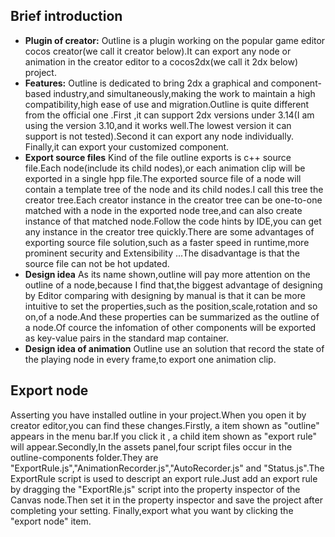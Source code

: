 Brief introduction
------------------
* **Plugin of creator:** Outline is a plugin working on the popular game editor cocos creator(we call it creator below).It can export any node or animation in the creator editor to a cocos2dx(we call it 2dx below) project.
* **Features:** Outline is dedicated to  bring 2dx a graphical and component-based industry,and simultaneously,making the work to maintain a high compatibility,high ease of use and migration.Outline is quite different from the official one .First ,it can support 2dx versions under 3.14(I am using the version 3.10,and it works well.The lowest version it can support is not tested).Second it can export any node individually. Finally,it can export your customized component.
* **Export source files** Kind of the file outline exports is c++ source file.Each node(include its child nodes),or each animation clip will be exported in a single hpp file.The exported source file of a node will contain a template tree of the node and its child nodes.I call this tree the creator tree.Each creator instance in the creator tree can be one-to-one matched with a node in the exported node tree,and can also create instance of that matched node.Follow the code hints by IDE,you can get any instance in the creator tree quickly.There are some advantages of exporting source file solution,such as a faster speed in runtime,more prominent security and Extensibility ...The disadvantage is that the source file can not be hot updated.
* **Design idea** As its name shown,outline will pay more attention on the outline of a node,because I find that,the biggest advantage of designing by Editor comparing  with designing by manual is that it can be more intuitive to set the properties,such as the position,scale,rotation and so on,of a node.And these properties can be summarized as the outline of a node.Of cource the infomation of other components will be exported as key-value pairs in the standard map container.
* **Design idea of animation** Outline use an solution that record the state of the playing node in every frame,to export one animation clip. 
 

Export node
-----------
Asserting you have installed outline in your project.When you open it by creator editor,you can find these changes.Firstly, a item shown as "outline" appears in the menu bar.If you click it , a child item shown as "export rule" will appear.Secondly,In the assets panel,four script files occur in the outline-components folder.They are "ExportRule.js","AnimationRecorder.js","AutoRecorder.js" and "Status.js".The ExportRule script is used to descript an export rule.Just add an export rule by dragging the "ExportRle.js" script into the property inspector of the Canvas node.Then set it in the property inspector and save the project after completing your setting. Finally,export what you want by clicking the "export node" item.